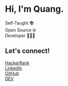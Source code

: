 <h1>Hi, I'm Quang.</h1>

<span>Self-Taught 📚</span><br />
<span>Open Source 🌐</span><br />
<span>Developer 🧑🏻‍💻</span><br />

<h2>Let's connect!</h2>

<a href="https://www.hackerrank.com/wan15112001">HackerRank</a><br />
<a href="https://www.linkedin.com/in/quangnguyen2001">LinkedIn</a><br />
<a href="https://github.com/quangnguyen17">GitHub</a><br />
<a href="https://dev.to/quangnguyen17">DEV</a><br />
